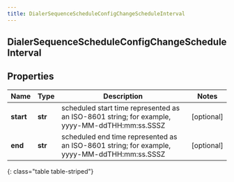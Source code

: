 ```yaml
---
title: DialerSequenceScheduleConfigChangeScheduleInterval
---
```

## DialerSequenceScheduleConfigChangeScheduleInterval

## Properties

|Name | Type | Description | Notes|
|------------ | ------------- | ------------- | -------------|
| **start** | **str** | scheduled start time represented as an ISO-8601 string; for example, yyyy-MM-ddTHH:mm:ss.SSSZ | [optional] |
| **end** | **str** | scheduled end time represented as an ISO-8601 string; for example, yyyy-MM-ddTHH:mm:ss.SSSZ | [optional] |
{: class="table table-striped"}


